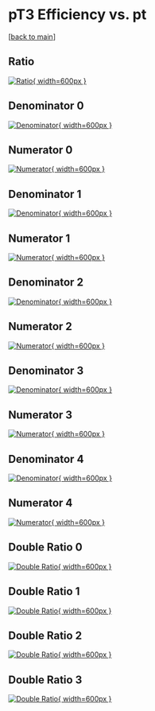 # pT3 Efficiency vs. pt

[[back to main](./)]



## Ratio

[![Ratio](../mtv/var/pT3_vtr_13_1_eff_pt.png){ width=600px }](../mtv/var/pT3_vtr_13_1_eff_pt.pdf)

## Denominator 0

[![Denominator](../mtv/den/pT3_vtr_13_1_eff_pt_den0.png){ width=600px }](../mtv/den/pT3_vtr_13_1_eff_pt_den0.pdf)

## Numerator 0

[![Numerator](../mtv/num/pT3_vtr_13_1_eff_pt_num0.png){ width=600px }](../mtv/num/pT3_vtr_13_1_eff_pt_num0.pdf)

## Denominator 1

[![Denominator](../mtv/den/pT3_vtr_13_1_eff_pt_den1.png){ width=600px }](../mtv/den/pT3_vtr_13_1_eff_pt_den1.pdf)

## Numerator 1

[![Numerator](../mtv/num/pT3_vtr_13_1_eff_pt_num1.png){ width=600px }](../mtv/num/pT3_vtr_13_1_eff_pt_num1.pdf)

## Denominator 2

[![Denominator](../mtv/den/pT3_vtr_13_1_eff_pt_den2.png){ width=600px }](../mtv/den/pT3_vtr_13_1_eff_pt_den2.pdf)

## Numerator 2

[![Numerator](../mtv/num/pT3_vtr_13_1_eff_pt_num2.png){ width=600px }](../mtv/num/pT3_vtr_13_1_eff_pt_num2.pdf)

## Denominator 3

[![Denominator](../mtv/den/pT3_vtr_13_1_eff_pt_den3.png){ width=600px }](../mtv/den/pT3_vtr_13_1_eff_pt_den3.pdf)

## Numerator 3

[![Numerator](../mtv/num/pT3_vtr_13_1_eff_pt_num3.png){ width=600px }](../mtv/num/pT3_vtr_13_1_eff_pt_num3.pdf)

## Denominator 4

[![Denominator](../mtv/den/pT3_vtr_13_1_eff_pt_den4.png){ width=600px }](../mtv/den/pT3_vtr_13_1_eff_pt_den4.pdf)

## Numerator 4

[![Numerator](../mtv/num/pT3_vtr_13_1_eff_pt_num4.png){ width=600px }](../mtv/num/pT3_vtr_13_1_eff_pt_num4.pdf)

## Double Ratio 0

[![Double Ratio](../mtv/ratio/pT3_vtr_13_1_eff_pt_ratio0.png){ width=600px }](../mtv/ratio/pT3_vtr_13_1_eff_pt_ratio0.pdf)

## Double Ratio 1

[![Double Ratio](../mtv/ratio/pT3_vtr_13_1_eff_pt_ratio1.png){ width=600px }](../mtv/ratio/pT3_vtr_13_1_eff_pt_ratio1.pdf)

## Double Ratio 2

[![Double Ratio](../mtv/ratio/pT3_vtr_13_1_eff_pt_ratio2.png){ width=600px }](../mtv/ratio/pT3_vtr_13_1_eff_pt_ratio2.pdf)

## Double Ratio 3

[![Double Ratio](../mtv/ratio/pT3_vtr_13_1_eff_pt_ratio3.png){ width=600px }](../mtv/ratio/pT3_vtr_13_1_eff_pt_ratio3.pdf)

